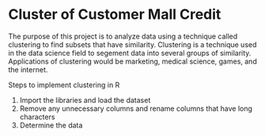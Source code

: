# Cluster of Customer Mall Credit

The purpose of this project is to analyze data using a technique called clustering to find subsets that have similarity. Clustering is a technique used in the data science field to segement data into several groups of similarity. Applications of clustering would be marketing, medical science, games, and the internet.

Steps to implement clustering in R

1. Import the libraries and load the dataset
2. Remove any unnecessary columns and rename columns that have long characters
3. Determine the data 
